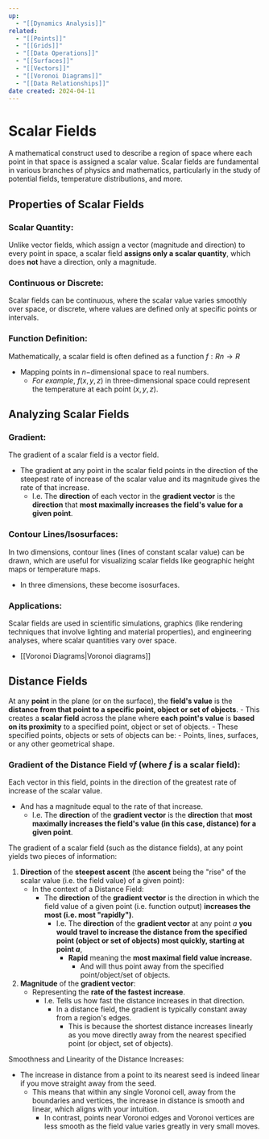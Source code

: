```yaml
---
up:
  - "[[Dynamics Analysis]]"
related:
  - "[[Points]]"
  - "[[Grids]]"
  - "[[Data Operations]]"
  - "[[Surfaces]]"
  - "[[Vectors]]"
  - "[[Voronoi Diagrams]]"
  - "[[Data Relationships]]"
date created: 2024-04-11
---
```

# Scalar Fields
A mathematical construct used to describe a region of space where each point in that space is assigned a scalar value.
	Scalar fields are fundamental in various branches of physics and mathematics, particularly in the study of potential fields, temperature distributions, and more.
## Properties of Scalar Fields
### Scalar Quantity: 
Unlike vector fields, which assign a vector (magnitude and direction) to every point in space, a scalar field **assigns only a scalar quantity**, which does **not** have a direction, only a magnitude.
### Continuous or Discrete: 
Scalar fields can be continuous, where the scalar value varies smoothly over space, or discrete, where values are defined only at specific points or intervals.
### Function Definition: 
Mathematically, a scalar field is often defined as a function $f:Rn→R$
- Mapping points in $n-$dimensional space to real numbers. 
	- *For example*, $f(x,y,z)$ in three-dimensional space could represent the temperature at each point $(x,y,z)$.
## Analyzing Scalar Fields
### Gradient: 
The gradient of a scalar field is a vector field. 
- The gradient at any point in the scalar field points in the direction of the steepest rate of increase of the scalar value and its magnitude gives the rate of that increase.
	- I.e. The **direction** of each vector in the **gradient vector** is the **direction** that **most maximally increases the field's value for a given point**.
### Contour Lines/Isosurfaces:
In two dimensions, contour lines (lines of constant scalar value) can be drawn, which are useful for visualizing scalar fields like geographic height maps or temperature maps. 
- In three dimensions, these become isosurfaces.
### Applications: 
Scalar fields are used in scientific simulations, graphics (like rendering techniques that involve lighting and material properties), and engineering analyses, where scalar quantities vary over space.
- [[Voronoi Diagrams|Voronoi diagrams]]
## Distance Fields
At any **point** in the plane (or on the surface), the **field's value** is the **distance from that point to  a specific point, object or set of objects**.
	- This creates a **scalar field** across the plane where **each point's value** is **based on its proximity** to a specified point, object or set of objects.
		- These specified points, objects or sets of objects can be:
			- Points, lines, surfaces, or any other geometrical shape.
### Gradient of the Distance Field $\triangledown f$ (where $f$ is a scalar field):
Each vector in this field, points in the direction of the greatest rate of increase of the scalar value.
- And has a magnitude equal to the rate of that increase.
	- I.e. The **direction** of the **gradient vector** is the **direction** that **most maximally increases the field's value (in this case, distance) for a given point**.

The gradient of a scalar field (such as the distance fields), at any point yields two pieces of information:
1. **Direction** of the **steepest ascent** (the **ascent** being the "rise" of the scalar value (i.e. the field value) of a given point):
	- In the context of a Distance Field:
		- The **direction** of the **gradient vector** is the direction in which the field value of a given point (i.e. function output) **increases the most (i.e. most "rapidly")**.
			- I.e.  The **direction** of the **gradient vector** at any point $a$ **you would travel to increase the distance from the specified point (object or set of objects) most quickly, starting at point $a$**, 
				- **Rapid** meaning the **most maximal field value increase.** 
					- And will thus point away from the specified point/object/set of objects.
2. **Magnitude** of the **gradient vector**:
	- Representing the **rate of the fastest increase**.
		- I.e. Tells us how fast the distance increases in that direction.
			- In a distance field, the gradient is typically constant away from a region's edges.
				- This is because the shortest distance increases linearly as you move directly away from the nearest specified point (or object, set of objects).

Smoothness and Linearity of the Distance Increases:
- The increase in distance from a point to its nearest seed is indeed linear if you move straight away from the seed. 
	- This means that within any single Voronoi cell, away from the boundaries and vertices, the increase in distance is smooth and linear, which aligns with your intuition.
		- In contrast, points near Voronoi edges and Voronoi vertices are less smooth as the field value varies greatly in very small moves.